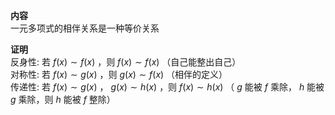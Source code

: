 **内容**  
一元多项式的相伴关系是一种等价关系  
  
**证明**  
反身性: 若 $f(x)\sim f(x)$ ，则 $f(x)\sim f(x)$ （自己能整出自己）  
对称性: 若 $f(x)\sim g(x)$ ，则 $g(x)\sim f(x)$ （相伴的定义）  
传递性: 若 $f(x)\sim g(x)$ ， $g(x)\sim h(x)$ ，则 $f(x)\sim h(x)$ （ $g$ 能被 $f$ 乘除， $h$ 能被 $g$ 乘除，则 $h$ 能被 $f$ 整除）  
